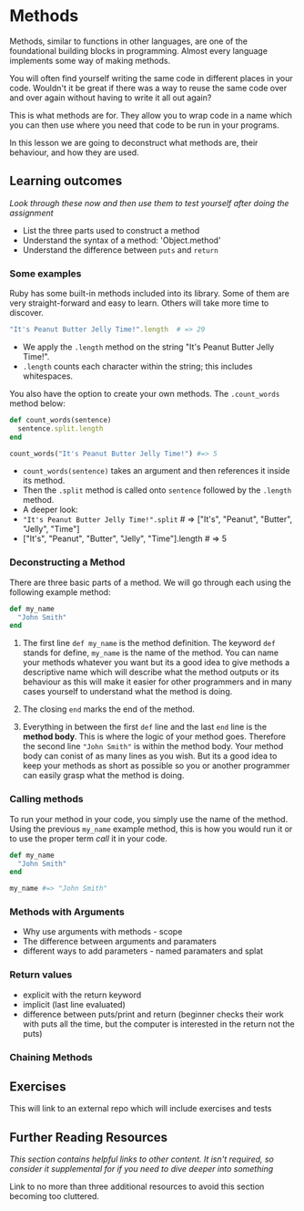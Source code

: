 # Methods
Methods, similar to functions in other languages, are one of the foundational
building blocks in programming. Almost every language implements some way of
making methods.

You will often find yourself writing the same code in different places in your code.
Wouldn't it be great if there was a way to reuse the same code over and over again 
without having to write it all out again? 

This is what methods are for. They allow you to wrap code in a name which you
can then use where you need that code to be run in your programs.

In this lesson we are going to deconstruct what methods are, their behaviour, and how they are used.

## Learning outcomes
*Look through these now and then use them to test yourself after doing the assignment*

* List the three parts used to construct a method
* Understand the syntax of a method: 'Object.method'
* Understand the difference between `puts` and `return`

### Some examples
Ruby has some built-in methods included into its library. Some of them are very straight-forward and easy to learn. Others will take more time to discover.

```ruby
"It's Peanut Butter Jelly Time!".length  # => 29
```

* We apply the `.length` method on the string "It's Peanut Butter Jelly Time!".
* `.length` counts each character within the string; this includes whitespaces.

You also have the option to create your own methods. The `.count_words` method below:

```ruby
def count_words(sentence)
  sentence.split.length
end

count_words("It's Peanut Butter Jelly Time!") #=> 5

```

* `count_words(sentence)` takes an argument and then references it inside its method.
* Then the `.split` method is called onto `sentence` followed by the `.length` method.
* A deeper look:
* `"It's Peanut Butter Jelly Time!".split` # => ["It's", "Peanut", "Butter", "Jelly", "Time"]
* ["It's", "Peanut", "Butter", "Jelly", "Time"].length # => 5

### Deconstructing a Method
There are three basic parts of a method. We will go through each using the following
example method:

```ruby
def my_name
  "John Smith"
end
```

1. The first line `def my_name` is the method definition. The keyword `def` stands
   for define, `my_name` is the name of the method. You can name your methods whatever you want but its a good idea to give methods a descriptive name which will describe what the method outputs or its behaviour as this will make it easier for other programmers and in many cases yourself to understand what the method is doing.

2. The closing `end` marks the end of the method.

3. Everything in between the first `def` line and the last `end` line is the **method body**. This is where the logic of
   your method goes. Therefore the second line `"John Smith"` is within the method body.  Your method body can conist of as many lines as you wish. But its a good idea to keep your methods as short as possible so you or another programmer can easily grasp what the method is doing. 


### Calling methods
To run your method in your code, you simply use the name of the method. Using the
previous `my_name` example method, this is how you would run it or to use the proper
term _call_ it in your code.

```ruby
def my_name
  "John Smith"
end

my_name #=> "John Smith"
```

### Methods with Arguments

* Why use arguments with methods - scope
* The difference between arguments and paramaters
* different ways to add parameters - named paramaters and splat 


### Return values
* explicit with the return keyword
* implicit (last line evaluated)
* difference between puts/print and return (beginner checks their work with puts all the time, but the computer is interested in the return not the puts)

### Chaining Methods

## Exercises
This will link to an external repo which will include exercises and tests

## Further Reading Resources
*This section contains helpful links to other content. It isn't required, so consider it supplemental for if you need to dive deeper into something*

Link to no more than three additional resources to avoid this section becoming too cluttered.
